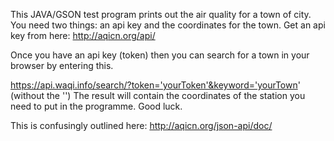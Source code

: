 This JAVA/GSON test program prints out the air quality for a town of city. You need two things: an api key and the coordinates for the town.
Get an api key from here: http://aqicn.org/api/

Once you have an api key (token) then you can search for a town in your browser by entering this.

https://api.waqi.info/search/?token='yourToken'&keyword='yourTown'  (without the '')
The result will contain the coordinates of the station you need to put in the programme. Good luck.

This is confusingly outlined here:
http://aqicn.org/json-api/doc/


